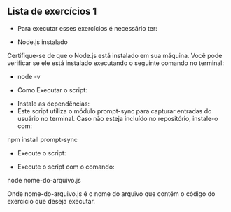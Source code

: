 ## Lista de exercícios 1

* Para executar esses exercícios é necessário ter:

- Node.js instalado 

Certifique-se de que o Node.js está instalado em sua máquina. Você pode verificar se ele está instalado executando o seguinte comando no terminal:

- node -v

* Como Executar o script:

- Instale as dependências: 
- Este script utiliza o módulo prompt-sync para capturar entradas do usuário no terminal. Caso não esteja incluído no repositório, instale-o com:

npm install prompt-sync

* Execute o script: 

- Execute o script com o comando:

node nome-do-arquivo.js

Onde nome-do-arquivo.js é o nome do arquivo que contém o código do exercício que deseja executar.
